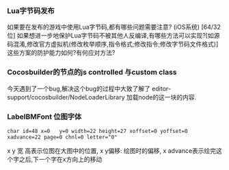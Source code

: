 ### Lua字节码发布
如果要在发布的游戏中使用Lua字节码,都有哪些问题需要注意? (iOS系统) [64/32位]
如果想进一步地保护Lua字节码不被其他人反编译,有哪些方法可以实现?[如源码混淆,修改官方虚拟机(修改枚举顺序,指令格式;修改指令;修改字节码文件格式)] 这些方案的防护能力如何?有何应对方法?

### Cocosbuilder的节点的js controlled 与custom class
今天遇到了一个bug,解决这个bug的过程中大致了解了 editor-support/cocosbuilder/NodeLoaderLibrary 加载node的这一块的内容.
 
### LabelBMFont 位图字体

```
char id=48 x=0   y=0 width=22 height=27 xoffset=0 yoffset=0 xadvance=22 page=0 chnl=0 letter="0"
```

x y 宽 高表示位图在大图中的位置, x y偏移: 绘图时的偏移, x advance表示绘完这个字之后,下一个字在x方向上的移动